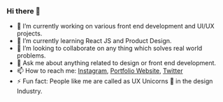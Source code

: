 ### Hi there 👋

- 🔭 I’m currently working on various front end development and UI/UX projects.
- 🌱 I’m currently learning React JS and Product Design.
- 👯 I’m looking to collaborate on any thing which solves real world problems.
- 💬 Ask me about anything related to design or front end development.
- 📫 How to reach me: [Instagram](https://www.instagram.com/frames_by._harsh/), [Portfolio Website](https://harshbadhai.me/), [Twitter](https://twitter.com/harshbadhai28)
- ⚡ Fun fact: People like me are called as UX Unicorns 🦄 in the design Industry.

